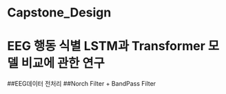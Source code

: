 # Capstone_Design

# EEG 행동 식별 LSTM과 Transformer 모델 비교에 관한 연구
##EEG데이터 전처리 
##Norch Filter + BandPass Filter